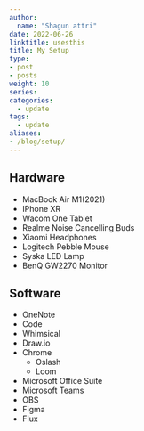 ```yaml
---
author:
  name: "Shagun attri"
date: 2022-06-26
linktitle: usesthis
title: My Setup
type:
- post
- posts
weight: 10
series:
categories:
  - update
tags:
  - update
aliases:
- /blog/setup/
---
```


## Hardware

- MacBook Air M1(2021)
- IPhone XR
- Wacom One Tablet
- Realme Noise Cancelling Buds
- Xiaomi Headphones
- Logitech Pebble Mouse
- Syska LED Lamp
-  BenQ GW2270 Monitor


## Software 

- OneNote
- Code
- Whimsical
- Draw.io
- Chrome
  - Oslash
  - Loom
- Microsoft Office Suite
- Microsoft Teams
- OBS
- Figma
- Flux